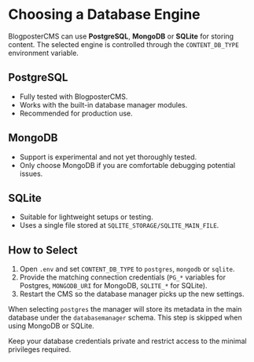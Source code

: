 # Choosing a Database Engine

BlogposterCMS can use **PostgreSQL**, **MongoDB** or **SQLite** for storing content. The selected engine is controlled through the `CONTENT_DB_TYPE` environment variable.

## PostgreSQL
- Fully tested with BlogposterCMS.
- Works with the built-in database manager modules.
- Recommended for production use.

## MongoDB
- Support is experimental and not yet thoroughly tested.
- Only choose MongoDB if you are comfortable debugging potential issues.

## SQLite
- Suitable for lightweight setups or testing.
- Uses a single file stored at `SQLITE_STORAGE/SQLITE_MAIN_FILE`.

## How to Select
1. Open `.env` and set `CONTENT_DB_TYPE` to `postgres`, `mongodb` or `sqlite`.
2. Provide the matching connection credentials (`PG_*` variables for Postgres, `MONGODB_URI` for MongoDB, `SQLITE_*` for SQLite).
3. Restart the CMS so the database manager picks up the new settings.

When selecting `postgres` the manager will store its metadata in the main
database under the `databasemanager` schema. This step is skipped when using
MongoDB or SQLite.

Keep your database credentials private and restrict access to the minimal privileges required.
